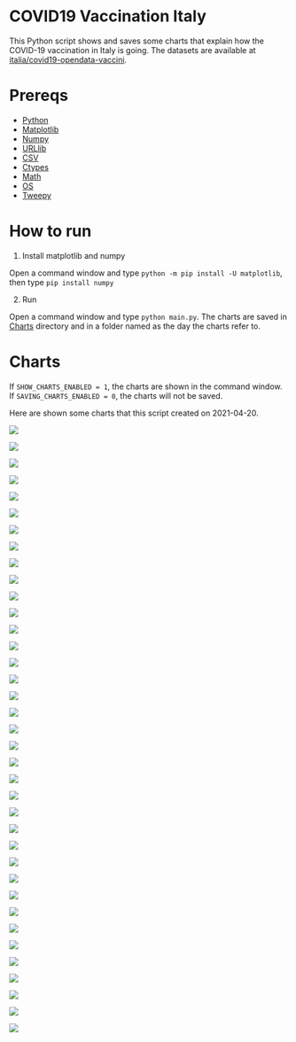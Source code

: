# COVID19 Vaccination Italy
This Python script shows and saves some charts that explain how the COVID-19 vaccination in Italy is going. The datasets are available at [italia/covid19-opendata-vaccini](https://github.com/italia/covid19-opendata-vaccini).

# Prereqs
* [Python](https://www.python.org/) 
* [Matplotlib](https://pypi.org/project/matplotlib/)
* [Numpy](https://numpy.org/)
* [URLlib](https://docs.python.org/3/library/urllib.html)
* [CSV](https://docs.python.org/3/library/csv.html)
* [Ctypes](https://docs.python.org/3/library/ctypes.html)
* [Math](https://docs.python.org/3/library/math.html)
* [OS](https://docs.python.org/3/library/os.html)
* [Tweepy](https://docs.tweepy.org/en/latest/)

# How to run 
1. Install matplotlib and numpy

Open a command window and type `python -m pip install -U matplotlib`, then type `pip install numpy`

2. Run

Open a command window and type `python main.py`. 
The charts are saved in [Charts](https://github.com/MatteoOrlandini/COVID-19-Vaccination-Italy/tree/main/Charts) directory and in a folder named as the day the charts refer to.

# Charts
If `SHOW_CHARTS_ENABLED = 1`, the charts are shown in the command window. If `SAVING_CHARTS_ENABLED = 0`, the charts will not be saved.

Here are shown some charts that this script created on 2021-04-20.

![](https://github.com/MatteoOrlandini/COVID-19-Vaccination-Italy/blob/main/Charts/2021-04-20/2021-04-20-area-dosi_consegnate.png)

![](https://github.com/MatteoOrlandini/COVID-19-Vaccination-Italy/blob/main/Charts/2021-04-20/2021-04-20-area-dosi_somministrate.png)

![](https://github.com/MatteoOrlandini/COVID-19-Vaccination-Italy/blob/main/Charts/2021-04-20/2021-04-20-area-percentuale_somministrazione.png)

![](https://github.com/MatteoOrlandini/COVID-19-Vaccination-Italy/blob/main/Charts/2021-04-20/2021-04-20-fascia_anagrafica-categoria_60_69.png)

![](https://github.com/MatteoOrlandini/COVID-19-Vaccination-Italy/blob/main/Charts/2021-04-20/2021-04-20-fascia_anagrafica-categoria_70_79.png)

![](https://github.com/MatteoOrlandini/COVID-19-Vaccination-Italy/blob/main/Charts/2021-04-20/2021-04-20-fascia_anagrafica-categoria_altro-categoria_forze_armate-categoria_personale_scolastico.png)

![](https://github.com/MatteoOrlandini/COVID-19-Vaccination-Italy/blob/main/Charts/2021-04-20/2021-04-20-fascia_anagrafica-categoria_altro.png)

![](https://github.com/MatteoOrlandini/COVID-19-Vaccination-Italy/blob/main/Charts/2021-04-20/2021-04-20-fascia_anagrafica-categoria_forze_armate.png)

![](https://github.com/MatteoOrlandini/COVID-19-Vaccination-Italy/blob/main/Charts/2021-04-20/2021-04-20-fascia_anagrafica-categoria_operatori_sanitari_sociosanitari-categoria_personale_non_sanitario-categoria_ospiti_rsa.png)

![](https://github.com/MatteoOrlandini/COVID-19-Vaccination-Italy/blob/main/Charts/2021-04-20/2021-04-20-fascia_anagrafica-categoria_operatori_sanitari_sociosanitari.png)

![](https://github.com/MatteoOrlandini/COVID-19-Vaccination-Italy/blob/main/Charts/2021-04-20/2021-04-20-fascia_anagrafica-categoria_ospiti_rsa.png)

![](https://github.com/MatteoOrlandini/COVID-19-Vaccination-Italy/blob/main/Charts/2021-04-20/2021-04-20-fascia_anagrafica-categoria_over80.png)

![](https://github.com/MatteoOrlandini/COVID-19-Vaccination-Italy/blob/main/Charts/2021-04-20/2021-04-20-fascia_anagrafica-categoria_personale_non_sanitario.png)

![](https://github.com/MatteoOrlandini/COVID-19-Vaccination-Italy/blob/main/Charts/2021-04-20/2021-04-20-fascia_anagrafica-categoria_personale_scolastico.png)

![](https://github.com/MatteoOrlandini/COVID-19-Vaccination-Italy/blob/main/Charts/2021-04-20/2021-04-20-fascia_anagrafica-categoria_soggetti_fragili.png)

![](https://github.com/MatteoOrlandini/COVID-19-Vaccination-Italy/blob/main/Charts/2021-04-20/2021-04-20-fascia_anagrafica-prima_dose-seconda_dose.png)

![](https://github.com/MatteoOrlandini/COVID-19-Vaccination-Italy/blob/main/Charts/2021-04-20/2021-04-20-fascia_anagrafica-prima_dose.png)

![](https://github.com/MatteoOrlandini/COVID-19-Vaccination-Italy/blob/main/Charts/2021-04-20/2021-04-20-fascia_anagrafica-seconda_dose.png)

![](https://github.com/MatteoOrlandini/COVID-19-Vaccination-Italy/blob/main/Charts/2021-04-20/2021-04-20-fascia_anagrafica-sesso_femminile.png)

![](https://github.com/MatteoOrlandini/COVID-19-Vaccination-Italy/blob/main/Charts/2021-04-20/2021-04-20-fascia_anagrafica-sesso_maschile-sesso_femminile.png)

![](https://github.com/MatteoOrlandini/COVID-19-Vaccination-Italy/blob/main/Charts/2021-04-20/2021-04-20-fascia_anagrafica-sesso_maschile.png)

![](https://github.com/MatteoOrlandini/COVID-19-Vaccination-Italy/blob/main/Charts/2021-04-20/2021-04-20-fascia_anagrafica-totale.png)

![](https://github.com/MatteoOrlandini/COVID-19-Vaccination-Italy/blob/main/Charts/2021-04-20/2021-04-20-giorni-dosi_giornaliere.png)

![](https://github.com/MatteoOrlandini/COVID-19-Vaccination-Italy/blob/main/Charts/2021-04-20/2021-04-20-giorni-dosi_totali.png)

![](https://github.com/MatteoOrlandini/COVID-19-Vaccination-Italy/blob/main/Charts/2021-04-20/2021-04-20-giorni-fascia_anagrafica-16-19.png)

![](https://github.com/MatteoOrlandini/COVID-19-Vaccination-Italy/blob/main/Charts/2021-04-20/2021-04-20-giorni-fascia_anagrafica-20-29.png)

![](https://github.com/MatteoOrlandini/COVID-19-Vaccination-Italy/blob/main/Charts/2021-04-20/2021-04-20-giorni-fascia_anagrafica-30-39.png)

![](https://github.com/MatteoOrlandini/COVID-19-Vaccination-Italy/blob/main/Charts/2021-04-20/2021-04-20-giorni-fascia_anagrafica-40-49.png)

![](https://github.com/MatteoOrlandini/COVID-19-Vaccination-Italy/blob/main/Charts/2021-04-20/2021-04-20-giorni-fascia_anagrafica-50-59.png)

![](https://github.com/MatteoOrlandini/COVID-19-Vaccination-Italy/blob/main/Charts/2021-04-20/2021-04-20-giorni-fascia_anagrafica-60-69.png)

![](https://github.com/MatteoOrlandini/COVID-19-Vaccination-Italy/blob/main/Charts/2021-04-20/2021-04-20-giorni-fascia_anagrafica-70-79.png)

![](https://github.com/MatteoOrlandini/COVID-19-Vaccination-Italy/blob/main/Charts/2021-04-20/2021-04-20-giorni-fascia_anagrafica-80-89.png)

![](https://github.com/MatteoOrlandini/COVID-19-Vaccination-Italy/blob/main/Charts/2021-04-20/2021-04-20-giorni-fascia_anagrafica-90+.png)

![](https://github.com/MatteoOrlandini/COVID-19-Vaccination-Italy/blob/main/Charts/2021-04-20/2021-04-20-giorni-fornitore-Moderna.png)

![](https://github.com/MatteoOrlandini/COVID-19-Vaccination-Italy/blob/main/Charts/2021-04-20/2021-04-20-giorni-fornitore-Pfizer-BioNTech.png)

![](https://github.com/MatteoOrlandini/COVID-19-Vaccination-Italy/blob/main/Charts/2021-04-20/2021-04-20-giorni-fornitore-Vaxzevria%20(AstraZeneca).png)

![](https://github.com/MatteoOrlandini/COVID-19-Vaccination-Italy/blob/main/Charts/2021-04-20/2021-04-20-giorni-prima_dose-seconda_dose.png)

